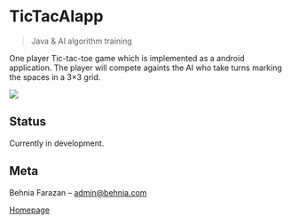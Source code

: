 # TicTacAIapp
> Java & AI algorithm training

One player Tic-tac-toe game which is implemented as a android application. The player will compete againts the AI who take turns marking the spaces in a 3×3 grid.

![](header.png)


## Status

Currently in development.

## Meta

Behnia Farazan –  admin@behnia.com

[Homepage](https://behnia.me)

